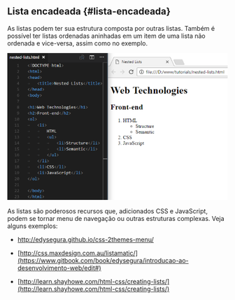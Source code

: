 ## Lista encadeada {#lista-encadeada}

As listas podem ter sua estrutura composta por outras listas. Também é possível ter listas ordenadas aninhadas em um item de uma lista não ordenada e vice-versa, assim como no exemplo.

![](/assets/nested-lists.png)

As listas são poderosos recursos que, adicionados CSS e JavaScript, podem se tornar menu de navegação ou outras estruturas complexas. Veja alguns exemplos:

* http://edysegura.github.io/css-2themes-menu/
* [http://css.maxdesign.com.au/listamatic/](https://www.gitbook.com/book/edysegura/introducao-ao-desenvolvimento-web/edit#)

* [http://learn.shayhowe.com/html-css/creating-lists/](http://learn.shayhowe.com/html-css/creating-lists/)



